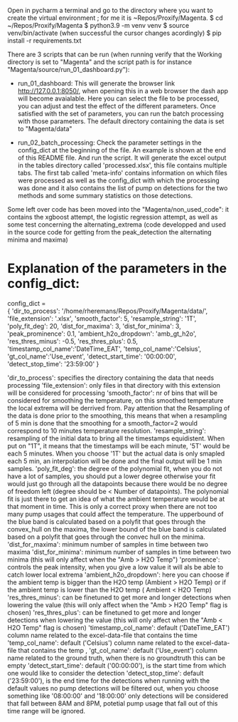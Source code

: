 Open in pycharm a terminal and go to the directory where
you want to create the virtual environment ; for me it is
~Repos/Proxify/Magenta.
$ cd ~/Repos/Proxify/Magenta
$ python3.9 -m venv venv
$ source venv/bin/activate (when successful the cursor changes acordingly)
$ pip install -r requirements.txt

There are 3 scripts that can be run (when running verify that the Working directory is set to "Magenta" and
the script path is for instance "Magenta/source/run_01_dashboard.py"):
- run_01_dashboard: This will generate the browser link http://127.0.0.1:8050/, when opening this in a web browser
                    the dash app will become avaialable. Here you can select the file to be processed, you can adjust
                    and test the effect of the different parameters. Once satisfied with the set of parameters, you can
                    run the batch processing with those parameters. The default directory containing the data is set to
                    "Magenta/data"

- run_02_batch_processing: Check the parameter settings in the config_dict at the beginning of the file. An example is
                            shown at the end of this README file. And run the script. It will generate the excel output
                            in the tables directory called 'processed.xlsx', this file contains multiple tabs. The first
                            tab called 'meta-info' contains information on which files were processed as well as the
                            config_dict with which the processing was done and it also contains the list of pump on
                            detections for the two methods and some summary statistics on those detections.

Some left over code has been moved into the "Magenta/non_used_code":
it contains the xgboost attempt, the logistic regression attempt,
as well as some test concerning the alternating_extrema (code developped and used in the source code for getting
from the peak_detection the alternating minima and maxima)




Explanation of the parameters in the config_dict:
=================================================
config_dict = \
  {
      'dir_to_process': '/home/rheremans/Repos/Proxify/Magenta/data/',
      'file_extension': '.xlsx',
      'smooth_factor': 5,
      'resample_string': '1T',
      'poly_fit_deg': 20,
      'dist_for_maxima': 3,
      'dist_for_minima': 3,
      'peak_prominence': 0.1,
      'ambient_h2o_dropdown': 'amb_gt_h2o',
      'res_thres_minus': -0.5,
      'res_thres_plus': 0.5,
      'timestamp_col_name':'DateTime_EAT',
      'temp_col_name':'Celsius',
      'gt_col_name':'Use_event',
      'detect_start_time': '00:00:00',
      'detect_stop_time': '23:59:00'
  }

  'dir_to_process': specifies the directory containing the data that needs processing
  'file_extension': only files in that directory with this extension will be considered for processing
  'smooth_factor': nr of bins that will be considered for smoothing the temperature, on this smoothed temperature
                   the local extrema will be derrived from. Pay attention that the Resampling of the data is done
                   prior to the smoothing, this means that when a resampling of 5 min is done that the smoothing
                   for a smooth_factor=2 would correspond to 10 minutes temperature resolution.
  'resample_string': resampling of the initial data to bring all the timestamps equidistent. When put on "1T", it means
                     that the timestamps will be each minute, '5T' would be each 5 minutes. When you choose '1T' but the
                     actual data is only smapled each 5 min, an interpolation will be done and the final output will be
                     1 min samples.
  'poly_fit_deg': the degree of the polynomial fit, when you do not have a lot of samples, you should put a lower degree
                  otherwise your fit would just go through all the datapoints because there would be no degree of freedom
                  left (degree should be < Number of datapoints). The polynomial fit is just there to get an idea of
                  what the ambient temperature would be at that moment in time. This is only a correct proxy when there
                  are not too many pump usages that could affect the temperature.
                  The upperbound of the blue band is calculated based on a polyfit that goes through the convex_hull on
                  the maxima, the lower bound of the blue band is calculated based on a polyfit that goes through the
                  convec hull on the minima.
  'dist_for_maxima': minimum number of samples in time between two maxima
  'dist_for_minima': minimum number of samples in time between two minima (this will only affect when the "Amb > H2O Temp")
  'prominence': controls the peak intensity, when you give a low value it will als be able to catch lower local extrema
  'ambient_h2o_dropdown': here you can choose if the ambient temp is bigger than the H2O temp (Ambient > H2O Temp)
                           or if the ambient temp is lower than the H2O temp ( Ambient < H2O Temp)
  'res_thres_minus': can be finetuned to get more and longer detections when lowering the value
                     (this will only affect when the "Amb > H2O Temp" flag is chosen)
  'res_thres_plus': can be finetuned to get more and longer detections when lowering the value
                    (this will only affect when the "Amb < H2O Temp" flag is chosen)
  'timestamp_col_name': default ('DateTime_EAT') column name related to the excel-data-file that contains the time
  'temp_col_name': default ('Celsius') column name related to the excel-data-file that contains the temp ,
  'gt_col_name': default ('Use_event') column name related to the ground truth, when there is no groundtruth this can be
                 empty
  'detect_start_time': default ('00:00:00'), is the start time from which one would like to consider the detection
  'detect_stop_time': default ('23:59:00'), is the end time for the detections
                      when running with the default values no pump detections will be filtered out, when you choose
                      something like '08:00:00' and '18:00:00' only detections will be considered that fall between
                      8AM and 8PM, potetial pump usage that fall out of this time range will be ignored.

